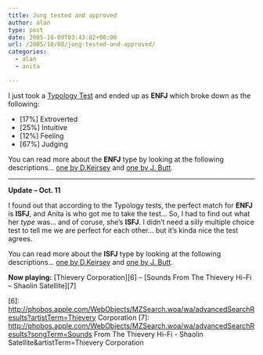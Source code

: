```yaml
---
title: Jung tested and approved
author: alan
type: post
date: 2005-10-09T03:43:02+00:00
url: /2005/10/08/jung-tested-and-approved/
categories:
  - alan
  - anita

---
```

I just took a  [Typology Test][1] and ended up as **ENFJ** which broke down as the following:

  * [17%] Extroverted
  * [25%] Intuitive
  * [12%] Feeling
  * [67%] Judging

You can read more about the **ENFJ** type by looking at the following descriptions&hellip; [one by D.Keirsey][2]&nbsp;and [one by J. Butt][3].

* * *

**Update &#8211; Oct. 11**

I found out that according to the Typology tests, the perfect match for **ENFJ** is **ISFJ**, and Anita is who got me to take the test&#8230; So, I had to find out what her _type_ was&#8230; and of coruse, she&#8217;s **ISFJ**. I didn&#8217;t need a silly multiple choice test to tell me we are perfect for each other&#8230; but it&#8217;s kinda nice the test agrees.

You can read more about the **ISFJ** type by looking at the following descriptions&hellip; [one by D.Keirsey][4]&nbsp;and [one by J. Butt][5].

**Now playing:** [Thievery Corporation][6] &#8211; [Sounds From The Thievery Hi-Fi &#8211; Shaolin Satellite][7]


 [1]: http://www.humanmetrics.com/cgi-win/JTypes1.htm
 [2]: http://keirsey.com/personality/nfej.html
 [3]: http://typelogic.com/enfj.html
 [4]: http://keirsey.com/personality/sjif.html
 [5]: http://typelogic.com/isfj.html
 [6]: http://phobos.apple.com/WebObjects/MZSearch.woa/wa/advancedSearchResults?artistTerm=Thievery Corporation
 [7]: http://phobos.apple.com/WebObjects/MZSearch.woa/wa/advancedSearchResults?songTerm=Sounds From The Thievery Hi-Fi - Shaolin Satellite&artistTerm=Thievery Corporation

